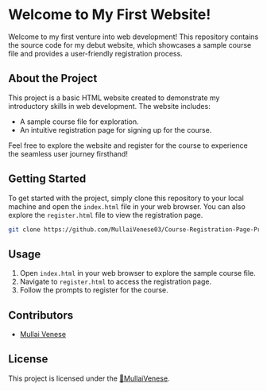 # Welcome to My First Website!

Welcome to my first venture into web development! This repository contains the source code for my debut website, which showcases a sample course file and provides a user-friendly registration process.

## About the Project

This project is a basic HTML website created to demonstrate my introductory skills in web development. The website includes:

- A sample course file for exploration.
- An intuitive registration page for signing up for the course.

Feel free to explore the website and register for the course to experience the seamless user journey firsthand!

## Getting Started

To get started with the project, simply clone this repository to your local machine and open the `index.html` file in your web browser. You can also explore the `register.html` file to view the registration page.

```bash
git clone https://github.com/MullaiVenese03/Course-Registration-Page-Project.git
```

## Usage

1. Open `index.html` in your web browser to explore the sample course file.
2. Navigate to `register.html` to access the registration page.
3. Follow the prompts to register for the course.

## Contributors

- [Mullai Venese](https://github.com/MullaiVenese03/)

## License

This project is licensed under the [🤍MullaiVenese](https://github.com/MullaiVenese03/).
